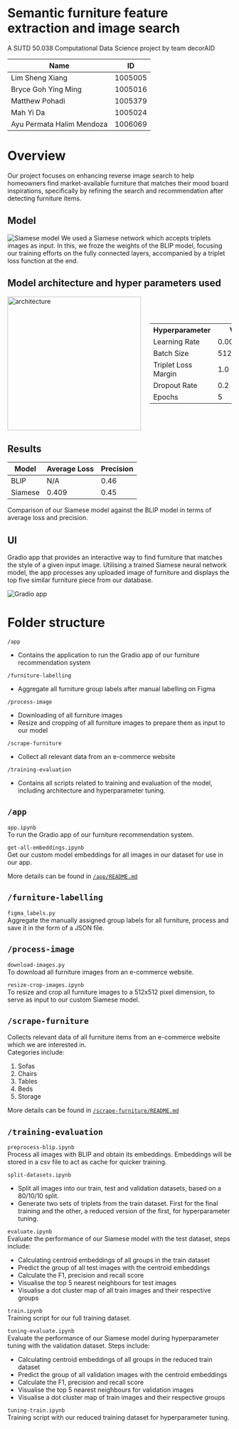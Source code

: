 # Semantic furniture feature extraction and image search
A SUTD 50.038 Computational Data Science project by team decorAID

| Name                     | ID      |
|--------------------------|---------|
| Lim Sheng Xiang          | 1005005 |
| Bryce Goh Ying Ming      | 1005016 |
| Matthew Pohadi           | 1005379 |
| Mah Yi Da                | 1005024 |
| Ayu Permata Halim Mendoza| 1006069 |


# Overview
Our project focuses on enhancing reverse image search to help homeowners find market-available furniture that matches their mood board inspirations, specifically by refining the search and recommendation after detecting furniture items.

## Model
![Siamese model](siamese.png)
We used a Siamese network which accepts triplets images as input. In this, we froze the weights of the BLIP model, focusing our training efforts on the fully connected layers, accompanied by a triplet loss function at the end.

## Model architecture and hyper parameters used

<div style="display: flex; justify-content: space-between; align-items: center;">
    <img src="architecture.png" alt="architecture" width="300">
    <table style="margin-left: 20px;"> 
        <tr>
            <th>Hyperparameter</th>
            <th>Value</th>
        </tr>
        <tr>
            <td>Learning Rate</td>
            <td>0.00000005</td>
        </tr>
        <tr>
            <td>Batch Size</td>
            <td>512</td>
        </tr>
        <tr>
            <td>Triplet Loss Margin</td>
            <td>1.0</td>
        </tr>
        <tr>
            <td>Dropout Rate</td>
            <td>0.2</td>
        </tr>
        <tr>
            <td>Epochs</td>
            <td>5</td>
        </tr>
    </table>
</div>

## Results
| Model   | Average Loss | Precision |
|---------|--------------|-----------|
| BLIP    | N/A          | 0.46      |
| Siamese | 0.409        | 0.45      |

Comparison of our Siamese model against the BLIP model in terms of average loss and precision.


## UI
Gradio app that provides an interactive way to find furniture that matches the style of a given input image. Utilising a trained Siamese neural network model, the app processes any uploaded image of furniture and displays the top five similar furniture piece from our database.

![Gradio app](ui.png)


# Folder structure
`/app`
- Contains the application to run the Gradio app of our furniture recommendation system

`/furniture-labelling`
- Aggregate all furniture group labels after manual labelling on Figma

`/process-image`
- Downloading of all furniture images
- Resize and cropping of all furniture images to prepare them as input to our model

`/scrape-furniture`
- Collect all relevant data from an e-commerce website

`/training-evaluation`
- Contains all scripts related to training and evaluation of the model, including architecture and hyperparameter tuning.

## `/app`
`app.ipynb`\
To run the Gradio app of our furniture recommendation system.

`get-all-embeddings.ipynb`\
Get our custom model embeddings for all images in our dataset for use in our app.

More details can be found in [`/app/README.md`](/app/README.md)

## `/furniture-labelling`
`figma_labels.py`\
Aggregate the manually assigned group labels for all furniture, process and save it in the form of a JSON file.

## `/process-image`
`download-images.py`\
To download all furniture images from an e-commerce website.

`resize-crop-images.ipynb`\
To resize and crop all furniture images to a 512x512 pixel dimension, to serve as input to our custom Siamese model.

## `/scrape-furniture`
Collects relevant data of all furniture items from an e-commerce website which we are interested in.\
Categories include:
1. Sofas
2. Chairs
3. Tables
4. Beds
5. Storage

More details can be found in [`/scrape-furniture/README.md`](/scrape-furniture/README.md)

## `/training-evaluation`
`preprocess-blip.ipynb`\
Process all images with BLIP and obtain its embeddings. Embeddings will be stored in a csv file to act as cache for quicker training.

`split-datasets.ipynb`
- Split all images into our train, test and validation datasets, based on a 80/10/10 split.
- Generate two sets of triplets from the train dataset. First for the final training and the other, a reduced version of the first, for hyperparameter tuning.

`evaluate.ipynb`\
Evaluate the performance of our Siamese model with the test dataset, steps include:
- Calculating centroid embeddings of all groups in the train dataset
- Predict the group of all test images with the centroid embeddings
- Calculate the F1, precision and recall score
- Visualise the top 5 nearest neighbours for test images
- Visualise a dot cluster map of all train images and their respective groups

`train.ipynb`\
Training script for our full training dataset.

`tuning-evaluate.ipynb`\
Evaluate the performance of our Siamese model during hyperparameter tuning with the validation dataset.
Steps include:
- Calculating centroid embeddings of all groups in the reduced train dataset
- Predict the group of all validation images with the centroid embeddings
- Calculate the F1, precision and recall score
- Visualise the top 5 nearest neighbours for validation images
- Visualise a dot cluster map of train images and their respective groups

`tuning-train.ipynb`\
Training script with our reduced training dataset for hyperparameter tuning.